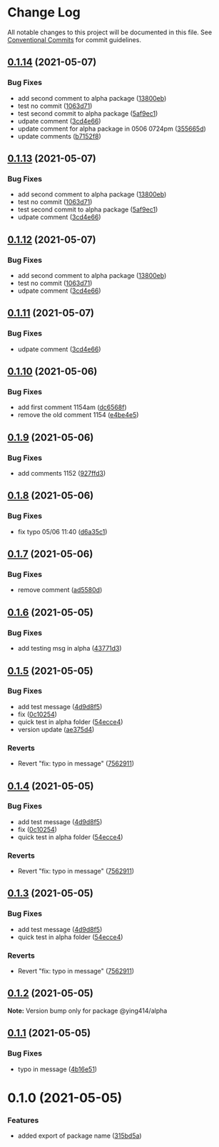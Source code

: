 # Change Log

All notable changes to this project will be documented in this file.
See [Conventional Commits](https://conventionalcommits.org) for commit guidelines.

## [0.1.14](https://github.com/ying414/testing-monoropos/compare/@ying414/alpha@0.1.10...@ying414/alpha@0.1.14) (2021-05-07)


### Bug Fixes

* add second comment to alpha package ([13800eb](https://github.com/ying414/testing-monoropos/commit/13800eb8359f22f09bb15fb494aac23843f1c4c4))
* test no commit ([1063d71](https://github.com/ying414/testing-monoropos/commit/1063d71fe1d344157da9f9d4043cfa54bc811293))
* test second commit to alpha package ([5af9ec1](https://github.com/ying414/testing-monoropos/commit/5af9ec1d8b42242cf8708af269789e5cf33fd9b1))
* udpate comment ([3cd4e66](https://github.com/ying414/testing-monoropos/commit/3cd4e6640bc9be80a43b995852ade44b1ffa918b))
* update comment for alpha package in 0506 0724pm ([355665d](https://github.com/ying414/testing-monoropos/commit/355665d445b007c0ef351690f83e81dda872450d))
* update comments ([b7152f8](https://github.com/ying414/testing-monoropos/commit/b7152f8b02c51d2ea99f5da4d7520ba075f19b26))






## [0.1.13](https://github.com/ying414/testing-monoropos/compare/@ying414/alpha@0.1.10...@ying414/alpha@0.1.13) (2021-05-07)


### Bug Fixes

* add second comment to alpha package ([13800eb](https://github.com/ying414/testing-monoropos/commit/13800eb8359f22f09bb15fb494aac23843f1c4c4))
* test no commit ([1063d71](https://github.com/ying414/testing-monoropos/commit/1063d71fe1d344157da9f9d4043cfa54bc811293))
* test second commit to alpha package ([5af9ec1](https://github.com/ying414/testing-monoropos/commit/5af9ec1d8b42242cf8708af269789e5cf33fd9b1))
* udpate comment ([3cd4e66](https://github.com/ying414/testing-monoropos/commit/3cd4e6640bc9be80a43b995852ade44b1ffa918b))





## [0.1.12](https://github.com/ying414/testing-monoropos/compare/@ying414/alpha@0.1.10...@ying414/alpha@0.1.12) (2021-05-07)


### Bug Fixes

* add second comment to alpha package ([13800eb](https://github.com/ying414/testing-monoropos/commit/13800eb8359f22f09bb15fb494aac23843f1c4c4))
* test no commit ([1063d71](https://github.com/ying414/testing-monoropos/commit/1063d71fe1d344157da9f9d4043cfa54bc811293))
* udpate comment ([3cd4e66](https://github.com/ying414/testing-monoropos/commit/3cd4e6640bc9be80a43b995852ade44b1ffa918b))





## [0.1.11](https://github.com/ying414/testing-monoropos/compare/@ying414/alpha@0.1.10...@ying414/alpha@0.1.11) (2021-05-07)


### Bug Fixes

* udpate comment ([3cd4e66](https://github.com/ying414/testing-monoropos/commit/3cd4e6640bc9be80a43b995852ade44b1ffa918b))





## [0.1.10](https://github.com/ying414/testing-monoropos/compare/@ying414/alpha@0.1.9...@ying414/alpha@0.1.10) (2021-05-06)


### Bug Fixes

* add first comment 1154am ([dc6568f](https://github.com/ying414/testing-monoropos/commit/dc6568f93ea143b68bfccc0e62619e748f81be7c))
* remove the old comment 1154 ([e4be4e5](https://github.com/ying414/testing-monoropos/commit/e4be4e5d94c5b00a91dc7f616e0f0fcb3fdaa48d))





## [0.1.9](https://github.com/ying414/testing-monoropos/compare/@ying414/alpha@0.1.8...@ying414/alpha@0.1.9) (2021-05-06)


### Bug Fixes

* add comments 1152 ([927ffd3](https://github.com/ying414/testing-monoropos/commit/927ffd349584c1a4735a3301464714da94ca121b))





## [0.1.8](https://github.com/ying414/testing-monoropos/compare/@ying414/alpha@0.1.7...@ying414/alpha@0.1.8) (2021-05-06)


### Bug Fixes

* fix typo 05/06 11:40 ([d6a35c1](https://github.com/ying414/testing-monoropos/commit/d6a35c1c8e756c91e599b14d9ca11c5ce28467f2))





## [0.1.7](https://github.com/ying414/testing-monoropos/compare/@ying414/alpha@0.1.6...@ying414/alpha@0.1.7) (2021-05-06)


### Bug Fixes

* remove comment ([ad5580d](https://github.com/ying414/testing-monoropos/commit/ad5580d2dea1333624dc7d70e162c55102a99026))





## [0.1.6](https://github.com/ying414/testing-monoropos/compare/@ying414/alpha@0.1.5...@ying414/alpha@0.1.6) (2021-05-05)


### Bug Fixes

* add testing msg in alpha ([43771d3](https://github.com/ying414/testing-monoropos/commit/43771d3908dc89864dc21cf9afd5570261507e44))





## [0.1.5](https://github.com/ying414/testing-monoropos/compare/@ying414/alpha@0.1.2...@ying414/alpha@0.1.5) (2021-05-05)


### Bug Fixes

* add test message ([4d9d8f5](https://github.com/ying414/testing-monoropos/commit/4d9d8f546c057862c43b217e3eff8d470c9a6617))
* fix ([0c10254](https://github.com/ying414/testing-monoropos/commit/0c10254afc31eac0327d41c837d714ff0fa329d2))
* quick test in alpha folder ([54ecce4](https://github.com/ying414/testing-monoropos/commit/54ecce419b4e1f571f32b6a895fbe3548e536a68))
* version update ([ae375d4](https://github.com/ying414/testing-monoropos/commit/ae375d451437801b0144f90583561d540e3b9e19))


### Reverts

* Revert "fix: typo in message" ([7562911](https://github.com/ying414/testing-monoropos/commit/7562911b053abd481ed4dd6fca12d2633e80577d))






## [0.1.4](https://github.com/ying414/testing-monoropos/compare/@ying414/alpha@0.1.2...@ying414/alpha@0.1.4) (2021-05-05)


### Bug Fixes

* add test message ([4d9d8f5](https://github.com/ying414/testing-monoropos/commit/4d9d8f546c057862c43b217e3eff8d470c9a6617))
* fix ([0c10254](https://github.com/ying414/testing-monoropos/commit/0c10254afc31eac0327d41c837d714ff0fa329d2))
* quick test in alpha folder ([54ecce4](https://github.com/ying414/testing-monoropos/commit/54ecce419b4e1f571f32b6a895fbe3548e536a68))


### Reverts

* Revert "fix: typo in message" ([7562911](https://github.com/ying414/testing-monoropos/commit/7562911b053abd481ed4dd6fca12d2633e80577d))





## [0.1.3](https://github.com/ying414/testing-monoropos/compare/@ying414/alpha@0.1.2...@ying414/alpha@0.1.3) (2021-05-05)


### Bug Fixes

* add test message ([4d9d8f5](https://github.com/ying414/testing-monoropos/commit/4d9d8f546c057862c43b217e3eff8d470c9a6617))
* quick test in alpha folder ([54ecce4](https://github.com/ying414/testing-monoropos/commit/54ecce419b4e1f571f32b6a895fbe3548e536a68))


### Reverts

* Revert "fix: typo in message" ([7562911](https://github.com/ying414/testing-monoropos/commit/7562911b053abd481ed4dd6fca12d2633e80577d))






## [0.1.2](https://github.com/ying414/testing-monoropos/compare/@ying414/alpha@0.1.1...@ying414/alpha@0.1.2) (2021-05-05)

**Note:** Version bump only for package @ying414/alpha






## [0.1.1](https://github.com/ying414/testing-monoropos/compare/@ying414/alpha@0.1.0...@ying414/alpha@0.1.1) (2021-05-05)


### Bug Fixes

* typo in message ([4b16e51](https://github.com/ying414/testing-monoropos/commit/4b16e51566bb543c15e89d86e4454ac5e691f0c1))





# 0.1.0 (2021-05-05)


### Features

* added export of package name ([315bd5a](https://github.com/ying414/testing-monoropos/commit/315bd5a1e2fe670999490e1d76cb3edd2c26a4ef))
